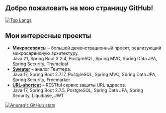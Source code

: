 ## Добро пожаловать на мою страницу GitHub!

[![Top Langs](https://github-readme-stats.vercel.app/api/top-langs/?username=denfort50&hide=css&layout=compact)](https://github.com/anuraghazra/github-readme-stats)

## Мои интересные проекты

<ul> 
  <li>
    <strong><a href="https://github.com/denfort50/sweater">Микросервисы</a></strong> – большой демонстрационный проект, реализующий микросервисную архитектуру.
  </li> Java 21, Spring Boot 3.2.4, PostgreSQL, Spring MVC, Spring Data JPA, Spring Security, Thymeleaf
  <li>
    <strong><a href="https://github.com/denfort50/sweater">Sweater</a></strong> – аналог Твиттера.
  </li> Java 17, Spring Boot 2.7.17, PostgreSQL, Spring MVC, Spring Data JPA, Spring Security, Freemarker
  <li>
    <strong><a href="https://github.com/denfort50/job4j_url_shortcut">URL-shortcut</a></strong> – RESTful сервис защиты URL-адресов.
  </li> Java 17, Spring Boot 2.7.5, PostgreSQL, Spring Data JPA, Spring Security, Liquibase, JWT
  <!-- <li><strong><a href=""></a></strong></li> -->
</ul> 

[![Anurag's GitHub stats](https://github-readme-stats.vercel.app/api?username=denfort50&hide=stars,prs,issues,contribs&include_all_commits=true&rank_icon=github)](https://github.com/anuraghazra/github-readme-stats)
